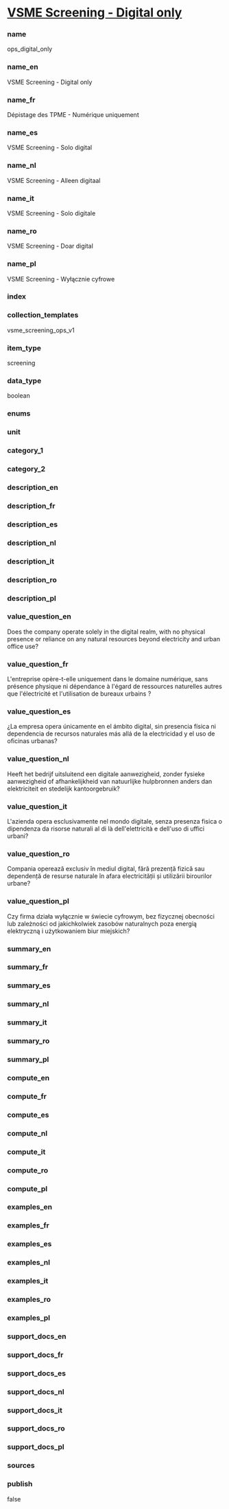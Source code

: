 
# [VSME Screening - Digital only](#ops_digital_only)

### name

ops_digital_only

### name_en

VSME Screening - Digital only

### name_fr

Dépistage des TPME - Numérique uniquement

### name_es

VSME Screening - Solo digital

### name_nl

VSME Screening - Alleen digitaal

### name_it

VSME Screening - Solo digitale

### name_ro

VSME Screening - Doar digital

### name_pl

VSME Screening - Wyłącznie cyfrowe

### index



### collection_templates

vsme_screening_ops_v1

### item_type

screening

### data_type

boolean

### enums


### unit


### category_1


### category_2


### description_en

### description_fr

### description_es

### description_nl

### description_it

### description_ro

### description_pl


### value_question_en

Does the company operate solely in the digital realm, with no physical presence or reliance on any
natural resources beyond electricity and urban office use?

### value_question_fr

L'entreprise opère-t-elle uniquement dans le domaine numérique, sans présence physique ni
dépendance à l'égard de ressources naturelles autres que l'électricité et l'utilisation de
bureaux urbains ?

### value_question_es

¿La empresa opera únicamente en el ámbito digital, sin presencia física ni dependencia de recursos
naturales más allá de la electricidad y el uso de oficinas urbanas?

### value_question_nl

Heeft het bedrijf uitsluitend een digitale aanwezigheid, zonder fysieke aanwezigheid of
afhankelijkheid van natuurlijke hulpbronnen anders dan elektriciteit en stedelijk kantoorgebruik?

### value_question_it

L'azienda opera esclusivamente nel mondo digitale, senza presenza fisica o dipendenza da risorse
naturali al di là dell'elettricità e dell'uso di uffici urbani?

### value_question_ro

Compania operează exclusiv în mediul digital, fără prezență fizică sau dependență de resurse
naturale în afara electricității și utilizării birourilor urbane?

### value_question_pl

Czy firma działa wyłącznie w świecie cyfrowym, bez fizycznej obecności lub zależności od
jakichkolwiek zasobów naturalnych poza energią elektryczną i użytkowaniem biur miejskich?


### summary_en

### summary_fr

### summary_es

### summary_nl

### summary_it

### summary_ro

### summary_pl


### compute_en

### compute_fr

### compute_es

### compute_nl

### compute_it

### compute_ro

### compute_pl


### examples_en

### examples_fr

### examples_es

### examples_nl

### examples_it

### examples_ro

### examples_pl


### support_docs_en

### support_docs_fr

### support_docs_es

### support_docs_nl

### support_docs_it

### support_docs_ro

### support_docs_pl


### sources


### publish

false
